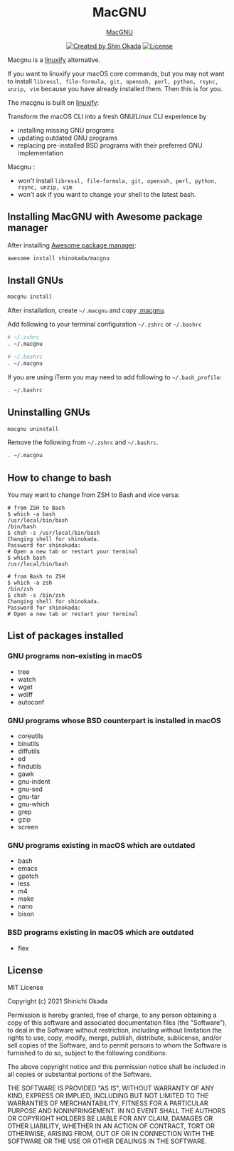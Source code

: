 <h1 align="center">MacGNU</h1>

<p align="center">
<a href="https://macgnu.codewithshin.com/">MacGNU</a>
</p>

<p align="center">
<a href="https://twitter.com/shinokada" rel="nofollow"><img src="https://img.shields.io/badge/created%20by-@shinokada-4BBAAB.svg" alt="Created by Shin Okada"></a>
<a href="https://opensource.org/licenses/MIT" rel="nofollow"><img src="https://img.shields.io/github/license/shinokada/macgnu" alt="License"></a>
</p>

Macgnu is a [linuxify](https://github.com/fabiomaia/linuxify) alternative.

If you want to linuxify your macOS core commands, but you may not want to install `libressl, file-formula, git, openssh, perl, python, rsync, unzip, vim` because you have already installed them. Then this is for you.

The macgnu is built on [linuxify](https://github.com/fabiomaia/linuxify):

Transform the macOS CLI into a fresh GNU/Linux CLI experience by

- installing missing GNU programs
- updating outdated GNU programs
- replacing pre-installed BSD programs with their preferred GNU implementation

Macgnu :

- won't install `libressl, file-formula, git, openssh, perl, python, rsync, unzip, vim`
- won't ask if you want to change your shell to the latest bash.

## Installing MacGNU with Awesome package manager

After installing [Awesome package manager](https://github.com/shinokada/awesome):

```sh
awesome install shinokada/macgnu
```

## Install GNUs

```bash
macgnu install
```

After installation, create `~/.macgnu` and copy [.macgnu](https://github.com/shinokada/macgnu/blob/main/.macgnu).

Add following to your terminal configuration `~/.zshrc` or `~/.bashrc`

```zsh
# ~/.zshrc
. ~/.macgnu
```

```bash
# ~/.bashrc
. ~/.macgnu
```

If you are using iTerm you may need to add following to `~/.bash_profile`:

```bash
. ~/.bashrc
```

## Uninstalling GNUs

```sh
macgnu uninstall
```

Remove the following from `~/.zshrc` and `~/.bashrc`.

```zsh
. ~/.macgnu
```

## How to change to bash

You may want to change from ZSH to Bash and vice versa:

```terminal
# from ZSH to Bash
$ which -a bash
/usr/local/bin/bash
/bin/bash
$ chsh -s /usr/local/bin/bash
Changing shell for shinokada.
Password for shinokada:
# Open a new tab or restart your terminal
$ which bash
/usr/local/bin/bash
```

```terminal
# from Bash to ZSH
$ which -a zsh
/bin/zsh
$ chsh -s /bin/zsh
Changing shell for shinokada.
Password for shinokada:
# Open a new tab or restart your terminal
```

## List of packages installed

### GNU programs non-existing in macOS

- tree
- watch
- wget
- wdiff
- autoconf

### GNU programs whose BSD counterpart is installed in macOS

- coreutils
- binutils
- diffutils
- ed
- findutils
- gawk
- gnu-indent
- gnu-sed
- gnu-tar
- gnu-which
- grep
- gzip
- screen

### GNU programs existing in macOS which are outdated

- bash
- emacs
- gpatch
- less
- m4
- make
- nano
- bison

### BSD programs existing in macOS which are outdated

- flex

## License

MIT License

Copyright (c) 2021 Shinichi Okada

Permission is hereby granted, free of charge, to any person obtaining a copy
of this software and associated documentation files (the "Software"), to deal
in the Software without restriction, including without limitation the rights
to use, copy, modify, merge, publish, distribute, sublicense, and/or sell
copies of the Software, and to permit persons to whom the Software is
furnished to do so, subject to the following conditions:

The above copyright notice and this permission notice shall be included in all
copies or substantial portions of the Software.

THE SOFTWARE IS PROVIDED "AS IS", WITHOUT WARRANTY OF ANY KIND, EXPRESS OR
IMPLIED, INCLUDING BUT NOT LIMITED TO THE WARRANTIES OF MERCHANTABILITY,
FITNESS FOR A PARTICULAR PURPOSE AND NONINFRINGEMENT. IN NO EVENT SHALL THE
AUTHORS OR COPYRIGHT HOLDERS BE LIABLE FOR ANY CLAIM, DAMAGES OR OTHER
LIABILITY, WHETHER IN AN ACTION OF CONTRACT, TORT OR OTHERWISE, ARISING FROM,
OUT OF OR IN CONNECTION WITH THE SOFTWARE OR THE USE OR OTHER DEALINGS IN THE
SOFTWARE.
